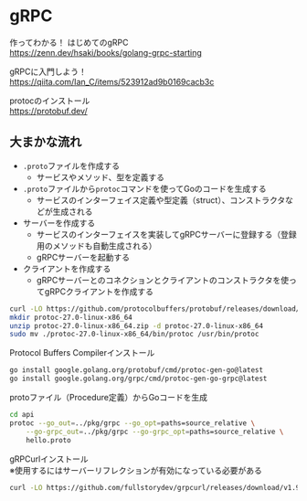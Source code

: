 # gRPC

作ってわかる！ はじめてのgRPC  
https://zenn.dev/hsaki/books/golang-grpc-starting

gRPCに入門しよう！  
https://qiita.com/Ian_C/items/523912ad9b0169cacb3c

protocのインストール  
https://protobuf.dev/


## 大まかな流れ
- `.proto`ファイルを作成する
  - サービスやメソッド、型を定義する
- `.proto`ファイルから`protoc`コマンドを使ってGoのコードを生成する
  - サービスのインターフェイス定義や型定義（struct）、コンストラクタなどが生成される
- サーバーを作成する
  - サービスのインターフェイスを実装してgRPCサーバーに登録する（登録用のメソッドも自動生成される）
  - gRPCサーバーを起動する
- クライアントを作成する
  - gRPCサーバーとのコネクションとクライアントのコンストラクタを使ってgRPCクライアントを作成する


```bash
curl -LO https://github.com/protocolbuffers/protobuf/releases/download/v27.0/protoc-27.0-linux-x86_64.zip
mkdir protoc-27.0-linux-x86_64
unzip protoc-27.0-linux-x86_64.zip -d protoc-27.0-linux-x86_64
sudo mv ./protoc-27.0-linux-x86_64/bin/protoc /usr/bin/protoc 
```

Protocol Buffers Compilerインストール
```bash
go install google.golang.org/protobuf/cmd/protoc-gen-go@latest
go install google.golang.org/grpc/cmd/protoc-gen-go-grpc@latest
```

protoファイル（Procedure定義）からGoコードを生成
```bash
cd api
protoc --go_out=../pkg/grpc --go_opt=paths=source_relative \
	--go-grpc_out=../pkg/grpc --go-grpc_opt=paths=source_relative \
	hello.proto
```


gRPCurlインストール  
※使用するにはサーバーリフレクションが有効になっている必要がある
```bash
curl -LO https://github.com/fullstorydev/grpcurl/releases/download/v1.9.1/grpcurl_1.9.1_linux_x86_64.tar.gz
```
